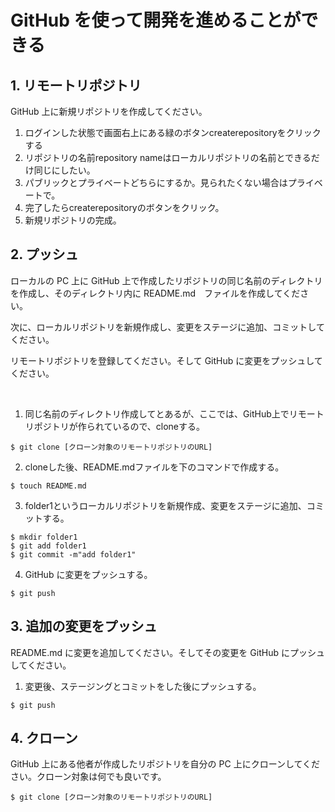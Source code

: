 # GitHub を使って開発を進めることができる

## 1. リモートリポジトリ

GitHub 上に新規リポジトリを作成してください。

1. ログインした状態で画面右上にある緑のボタンcreaterepositoryをクリックする
2. リポジトリの名前repository nameはローカルリポジトリの名前とできるだけ同じにしたい。
3. パブリックとプライベートどちらにするか。見られたくない場合はプライベートで。
4. 完了したらcreaterepositoryのボタンをクリック。
5. 新規リポジトリの完成。

## 2. プッシュ

ローカルの PC 上に GitHub 上で作成したリポジトリの同じ名前のディレクトリを作成し、そのディレクトリ内に README.md　ファイルを作成してください。

次に、ローカルリポジトリを新規作成し、変更をステージに追加、コミットしてください。

リモートリポジトリを登録してください。そして GitHub に変更をプッシュしてください。

<br>

1. 同じ名前のディレクトリ作成してとあるが、ここでは、GitHub上でリモートリポジトリが作られているので、cloneする。
```
$ git clone [クローン対象のリモートリポジトリのURL]
```
2. cloneした後、README.mdファイルを下のコマンドで作成する。
```
$ touch README.md
```
3. folder1というローカルリポジトリを新規作成、変更をステージに追加、コミットする。
```
$ mkdir folder1
$ git add folder1
$ git commit -m"add folder1"
```
4. GitHub に変更をプッシュする。
```
$ git push
```

## 3. 追加の変更をプッシュ

README.md に変更を追加してください。そしてその変更を GitHub にプッシュしてください。


1. 変更後、ステージングとコミットをした後にプッシュする。
```
$ git push
```

## 4. クローン

GitHub 上にある他者が作成したリポジトリを自分の PC 上にクローンしてください。クローン対象は何でも良いです。
```
$ git clone [クローン対象のリモートリポジトリのURL]
```
